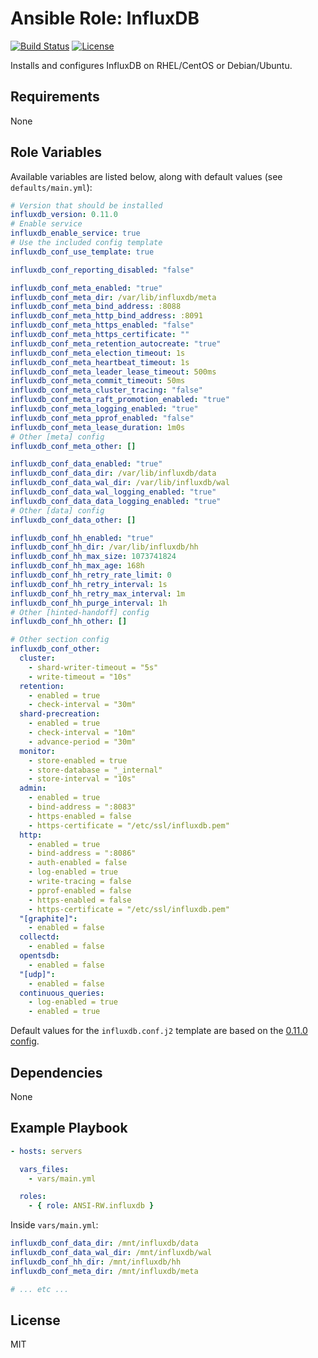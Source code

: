 # Ansible Role: InfluxDB

[![Build Status](https://img.shields.io/travis/ANSI-RW/ansible-role-influxdb.svg)](https://travis-ci.org/ANSI-RW/ansible-role-influxdb) [![License](https://img.shields.io/badge/license-MIT-blue.svg)](https://raw.githubusercontent.com/ANSI-RW/ansible-role-influxdb/master/LICENSE)

Installs and configures InfluxDB on RHEL/CentOS or Debian/Ubuntu.

## Requirements

None

## Role Variables

Available variables are listed below, along with default values (see `defaults/main.yml`):

```yaml
# Version that should be installed
influxdb_version: 0.11.0
# Enable service
influxdb_enable_service: true
# Use the included config template
influxdb_conf_use_template: true

influxdb_conf_reporting_disabled: "false"

influxdb_conf_meta_enabled: "true"
influxdb_conf_meta_dir: /var/lib/influxdb/meta
influxdb_conf_meta_bind_address: :8088
influxdb_conf_meta_http_bind_address: :8091
influxdb_conf_meta_https_enabled: "false"
influxdb_conf_meta_https_certificate: ""
influxdb_conf_meta_retention_autocreate: "true"
influxdb_conf_meta_election_timeout: 1s
influxdb_conf_meta_heartbeat_timeout: 1s
influxdb_conf_meta_leader_lease_timeout: 500ms
influxdb_conf_meta_commit_timeout: 50ms
influxdb_conf_meta_cluster_tracing: "false"
influxdb_conf_meta_raft_promotion_enabled: "true"
influxdb_conf_meta_logging_enabled: "true"
influxdb_conf_meta_pprof_enabled: "false"
influxdb_conf_meta_lease_duration: 1m0s
# Other [meta] config
influxdb_conf_meta_other: []

influxdb_conf_data_enabled: "true"
influxdb_conf_data_dir: /var/lib/influxdb/data
influxdb_conf_data_wal_dir: /var/lib/influxdb/wal
influxdb_conf_data_wal_logging_enabled: "true"
influxdb_conf_data_data_logging_enabled: "true"
# Other [data] config
influxdb_conf_data_other: []

influxdb_conf_hh_enabled: "true"
influxdb_conf_hh_dir: /var/lib/influxdb/hh
influxdb_conf_hh_max_size: 1073741824
influxdb_conf_hh_max_age: 168h
influxdb_conf_hh_retry_rate_limit: 0
influxdb_conf_hh_retry_interval: 1s
influxdb_conf_hh_retry_max_interval: 1m
influxdb_conf_hh_purge_interval: 1h
# Other [hinted-handoff] config
influxdb_conf_hh_other: []

# Other section config
influxdb_conf_other:
  cluster:
    - shard-writer-timeout = "5s"
    - write-timeout = "10s"
  retention:
    - enabled = true
    - check-interval = "30m"
  shard-precreation:
    - enabled = true
    - check-interval = "10m"
    - advance-period = "30m"
  monitor:
    - store-enabled = true
    - store-database = "_internal"
    - store-interval = "10s"
  admin:
    - enabled = true
    - bind-address = ":8083"
    - https-enabled = false
    - https-certificate = "/etc/ssl/influxdb.pem"
  http:
    - enabled = true
    - bind-address = ":8086"
    - auth-enabled = false
    - log-enabled = true
    - write-tracing = false
    - pprof-enabled = false
    - https-enabled = false
    - https-certificate = "/etc/ssl/influxdb.pem"
  "[graphite]":
    - enabled = false
  collectd:
    - enabled = false
  opentsdb:
    - enabled = false
  "[udp]":
    - enabled = false
  continuous_queries:
    - log-enabled = true
    - enabled = true
```

Default values for the `influxdb.conf.j2` template are based on the [0.11.0 config](https://github.com/influxdata/influxdb/blob/v0.11.0/etc/config.sample.toml).

## Dependencies

None

## Example Playbook

```yaml
- hosts: servers

  vars_files:
    - vars/main.yml

  roles:
    - { role: ANSI-RW.influxdb }
```

Inside `vars/main.yml`:

```yaml
influxdb_conf_data_dir: /mnt/influxdb/data
influxdb_conf_data_wal_dir: /mnt/influxdb/wal
influxdb_conf_hh_dir: /mnt/influxdb/hh
influxdb_conf_meta_dir: /mnt/influxdb/meta

# ... etc ...
```

## License

MIT
